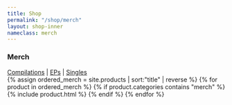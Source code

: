 ```yaml
---
title: Shop
permalink: "/shop/merch"
layout: shop-inner
nameclass: merch
---
```


<div class="merch">
    <h3> Merch</h3><div class="shop-nav"><a href="{{site.baseurl}}/shop/compilations">Compilations</a> | <a href="{{site.baseurl}}/shop/eps">EPs</a> | <a href="{{site.baseurl}}/shop/singles">Singles</a></div>
    <div class="merch-list">
            {% assign ordered_merch = site.products | sort:"title" | reverse %}
            {% for product in ordered_merch  %}
                {% if product.categories contains "merch" %}
                    {% include product.html %}
                {% endif %}
            {% endfor %} 
    </div>
</div>
